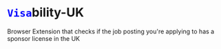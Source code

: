 # <code style="color : blue">Visa</code>bility-UK
Browser Extension that checks if the job posting you're applying to has a sponsor license in the UK
